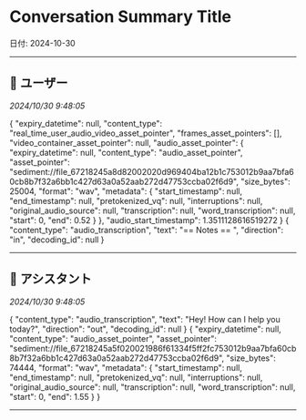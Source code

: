 # Conversation Summary Title

日付: 2024-10-30

---

## 👤 ユーザー
*2024/10/30 9:48:05*

{
  "expiry\_datetime": null,
  "content\_type": "real\_time\_user\_audio\_video\_asset\_pointer",
  "frames\_asset\_pointers": \[\],
  "video\_container\_asset\_pointer": null,
  "audio\_asset\_pointer": {
    "expiry\_datetime": null,
    "content\_type": "audio\_asset\_pointer",
    "asset\_pointer": "sediment://file\_67218245a8d82002020d969404ba12b1c753012b9aa7bfa60cb8b7f32a6bb1c427d63a0a52aab272d47753ccba02f6d9",
    "size\_bytes": 25004,
    "format": "wav",
    "metadata": {
      "start\_timestamp": null,
      "end\_timestamp": null,
      "pretokenized\_vq": null,
      "interruptions": null,
      "original\_audio\_source": null,
      "transcription": null,
      "word\_transcription": null,
      "start": 0,
      "end": 0.52
    }
  },
  "audio\_start\_timestamp": 1.3511128616519272
}
{
  "content\_type": "audio\_transcription",
  "text": "== Notes == ",
  "direction": "in",
  "decoding\_id": null
}

---

## 🤖 アシスタント
*2024/10/30 9:48:05*

{
  "content\_type": "audio\_transcription",
  "text": "Hey! How can I help you today?",
  "direction": "out",
  "decoding\_id": null
}
{
  "expiry\_datetime": null,
  "content\_type": "audio\_asset\_pointer",
  "asset\_pointer": "sediment://file\_67218245a5f020021986f61334f5ff2fc753012b9aa7bfa60cb8b7f32a6bb1c427d63a0a52aab272d47753ccba02f6d9",
  "size\_bytes": 74444,
  "format": "wav",
  "metadata": {
    "start\_timestamp": null,
    "end\_timestamp": null,
    "pretokenized\_vq": null,
    "interruptions": null,
    "original\_audio\_source": null,
    "transcription": null,
    "word\_transcription": null,
    "start": 0,
    "end": 1.55
  }
}

---
